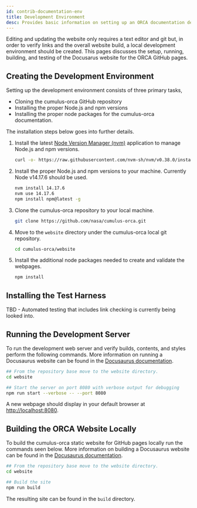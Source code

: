 ```yaml
---
id: contrib-documentation-env
title: Development Environment
desc: Provides basic information on setting up an ORCA documentation development environment.
---
```

Editing and updating the website only requires a text editor and git but, in
order to verify links and the overall website build, a local development environment
should be created. This pages discusses the setup, running, building, and testing
of the Docusarus website for the ORCA GitHub pages.

## Creating the Development Environment

Setting up the development environment consists of three primary tasks,
- Cloning the cumulus-orca GitHub repository
- Installing the proper Node.js and npm versions
- Installing the proper node packages for the cumulus-orca documentation.

The installation steps below goes into further details.

1. Install the latest [Node Version Manager (nvm)](https://github.com/nvm-sh/nvm) application to manage Node.js and npm versions.
   ```sh
   curl -o- https://raw.githubusercontent.com/nvm-sh/nvm/v0.38.0/install.sh | bash
   ```

2. Install the proper Node.js and npm versions to your machine. Currently Node v14.17.6 should be used.
   ```sh
   nvm install 14.17.6
   nvm use 14.17.6
   npm install npm@latest -g
   ```

3. Clone the cumulus-orca repository to your local machine.
   ```sh
   git clone https://github.com/nasa/cumulus-orca.git
   ```

4. Move to the `website` directory under the cumulus-orca local git repository.
   ```sh
   cd cumulus-orca/website
   ```

5. Install the additional node packages needed to create and validate the webpages.
   ```sh
   npm install
   ```


## Installing the Test Harness

TBD - Automated testing that includes link checking is currently being looked into.


## Running the Development Server

To run the development web server and verify builds, contents, and styles perform
the following commands. More information on running a Docusaurus website can be
found in the [Docusaurus documentation](https://v2.docusaurus.io/docs/installation#running-the-development-server).

```sh
## From the repository base move to the website directory.
cd website

## Start the server on port 8080 with verbose output for debugging
npm run start --verbose -- --port 8080
```

A new webpage should display in your default browser at [http://localhost:8080](http://localhost:8080).


## Building the ORCA Website Locally

To build the cumulus-orca static website for GitHub pages locally run the
commands seen below. More information on building a Docusaurus website can be
found in the [Docusaurus documentation](https://v2.docusaurus.io/docs/installation#build).

```sh
## From the repository base move to the website directory.
cd website

## Build the site
npm run build
```

The resulting site can be found in the `build` directory.


